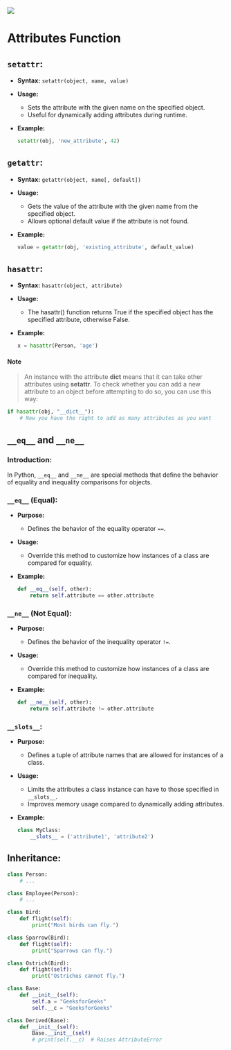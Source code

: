 

![](https://image.slidesharecdn.com/python-inheritance-221229153155-5a061320/75/pythoninheritancepptx-1-2048.jpg?cb=1672328400)

# Attributes Function

## `setattr`:

- **Syntax:** `setattr(object, name, value)`

- **Usage:**
  - Sets the attribute with the given name on the specified object.
  - Useful for dynamically adding attributes during runtime.

- **Example:**
  ```python
  setattr(obj, 'new_attribute', 42)
  ```

## `getattr`:

- **Syntax:** `getattr(object, name[, default])`

- **Usage:**
  - Gets the value of the attribute with the given name from the specified object.
  - Allows optional default value if the attribute is not found.

- **Example:**

  ```python
  value = getattr(obj, 'existing_attribute', default_value)
  ```

## `hasattr`:

- **Syntax:** `hasattr(object, attribute)`

- **Usage:**
  - The hasattr() function returns True if the specified object has the specified attribute, otherwise False.

- **Example:**

  ```python
  x = hasattr(Person, 'age')
  ```

#### Note

> An instance with the attribute **__dict__** means that it can take other attributes using **setattr**. To check whether you can add a new attribute to an object before attempting to do so, you can use this way:

```python
if hasattr(obj, "__dict__"):
    # Now you have the right to add as many attributes as you want
```

## `__eq__` and `__ne__`

### Introduction:

In Python, `__eq__` and `__ne__` are special methods that define the behavior of equality and inequality comparisons for objects.

### `__eq__` (Equal):

- **Purpose:**
  - Defines the behavior of the equality operator `==`.

- **Usage:**
  - Override this method to customize how instances of a class are compared for equality.

- **Example:**
  ```python
  def __eq__(self, other):
      return self.attribute == other.attribute
  ```

### `__ne__` (Not Equal):

- **Purpose:**
  - Defines the behavior of the inequality operator `!=`.

- **Usage:**
  - Override this method to customize how instances of a class are compared for inequality.

- **Example:**
  ```python
  def __ne__(self, other):
      return self.attribute != other.attribute
  ```

### `__slots__`:

- **Purpose:**
  - Defines a tuple of attribute names that are allowed for instances of a class.

- **Usage:**
  - Limits the attributes a class instance can have to those specified in `__slots__`.
  - Improves memory usage compared to dynamically adding attributes.

- **Example:**

  ```python
  class MyClass:
      __slots__ = ('attribute1', 'attribute2')
  ```

## Inheritance:

```python
class Person:
    # ...

class Employee(Person):
    # ...
```

```python
class Bird:
    def flight(self):
        print("Most birds can fly.")

class Sparrow(Bird):
    def flight(self):
        print("Sparrows can fly.")

class Ostrich(Bird):
    def flight(self):
        print("Ostriches cannot fly.")
```

```python
class Base:
    def __init__(self):
        self.a = "GeeksforGeeks"
        self.__c = "GeeksforGeeks"

class Derived(Base):
    def __init__(self):
        Base.__init__(self)
        # print(self.__c)  # Raises AttributeError
```